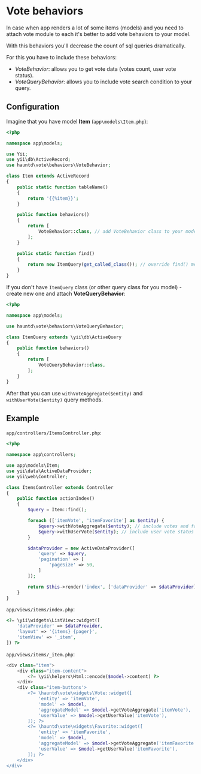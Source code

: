 # Vote behaviors

In case when app renders a lot of some items (models) and you need to attach vote module to each it's better to add vote behaviors to your model.

With this behaviors you'll decrease the count of sql queries dramatically.

For this you have to include these behaviors:

- *VoteBehavior*: allows you to get vote data (votes count, user vote status).
- *VoteQueryBehavior*: allows you to include vote search condition to your query.


## Configuration

Imagine that you have model **Item** (`app\models\Item.php`):

```php
<?php

namespace app\models;

use Yii;
use yii\db\ActiveRecord;
use hauntd\vote\behaviors\VoteBehavior;

class Item extends ActiveRecord
{
    public static function tableName()
    {
        return '{{%item}}';
    }

    public function behaviors()
    {
        return [
            VoteBehavior::class, // add VoteBehavior class to your model
        ];
    }

    public static function find()
    {
        return new ItemQuery(get_called_class()); // override find() method
    }
}
```

If you don't have `ItemQuery` class (or other query class for you model) - create new one and attach **VoteQueryBehavior**:

```php
<?php

namespace app\models;

use hauntd\vote\behaviors\VoteQueryBehavior;

class ItemQuery extends \yii\db\ActiveQuery
{
    public function behaviors()
    {
        return [
            VoteQueryBehavior::class,
        ];
    }
}
```

After that you can use `withVoteAggregate($entity)` and `withUserVote($entity)` query methods.

## Example

`app/controllers/ItemsController.php`:

```php
<?php

namespace app\controllers;

use app\models\Item;
use yii\data\ActiveDataProvider;
use yii\web\Controller;

class ItemsController extends Controller
{
    public function actionIndex()
    {
        $query = Item::find();

        foreach (['itemVote', 'itemFavorite'] as $entity) {
            $query->withVoteAggregate($entity); // include votes and favorites
            $query->withUserVote($entity); // include user vote status
        }

        $dataProvider = new ActiveDataProvider([
            'query' => $query,
            'pagination' => [
                'pageSize' => 50,
            ]
        ]);

        return $this->render('index', ['dataProvider' => $dataProvider]);
    }
}
```

`app/views/items/index.php`:

```php
<?= \yii\widgets\ListView::widget([
    'dataProvider' => $dataProvider,
    'layout' => '{items} {pager}',
    'itemView' => '_item',
]) ?>
```

`app/views/items/_item.php`:

```php
<div class="item">
    <div class="item-content">
        <?= \yii\helpers\Html::encode($model->content) ?>
    </div>
    <div class="item-buttons'>
        <?= \hauntd\vote\widgets\Vote::widget([
            'entity' => 'itemVote',
            'model' => $model,
            'aggregateModel' => $model->getVoteAggregate('itemVote'),
            'userValue' => $model->getUserValue('itemVote'),
        ]); ?>
        <?= \hauntd\vote\widgets\Favorite::widget([
            'entity' => 'itemFavorite',
            'model' => $model,
            'aggregateModel' => $model->getVoteAggregate('itemFavorite'),
            'userValue' => $model->getUserValue('itemFavorite'),
        ]); ?>
    </div>
</div>
```
